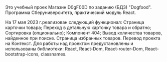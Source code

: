 Это учебный проек Магазин D0gF00D по заданию (БДЗ) "Dogfood".
Программа Сберуниверситета, практический модуль React.

На 17 мая 2023 г.реализован следующий функционал:
Страница карточки товара;
Переход в детальную карточку товара и обратно;
Сортировка (опционально);
Компонент 404;
Вывод количества товаров, найденное при поиске.
Страница  избранных товаров.
Перевод проекта на Контекст.
Для работы над проектом предустановлены и использованы библиотеки:
React, React-Dom, React-router-Dom, React-bootstrap-icons, classnames.
